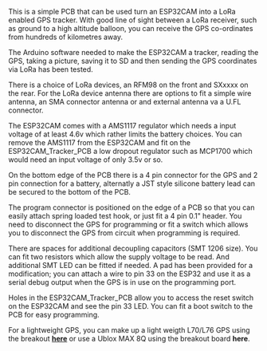 This is a simple PCB that can be used turn an ESP32CAM into a LoRa enabled GPS tracker. With good line of sight between a LoRa receiver, such as ground to a high altitude balloon, you can receive the GPS co-ordinates from hundreds of kilometres away. 

The Arduino software needed to make the ESP32CAM a tracker, reading the GPS, taking a picture, saving it to SD and then sending the GPS coordinates via LoRa has been tested. 

There is a choice of LoRa devices, an RFM98 on the front and SXxxxx on the rear. For the LoRa device antenna there are options to fit a simple wire antenna, an SMA connector antenna or and external antenna va a U.FL connector. 

The ESP32CAM comes with a AMS1117 regulator which needs a input voltage of at least 4.6v which rather limits the battery choices. You can remove the AMS1117 from the ESP32CAM and fit on the ESP32CAM_Tracker_PCB a low dropout regulator such as MCP1700 which would need an input voltage of only 3.5v or so.

On the bottom edge of the PCB there is a 4 pin connector for the GPS and 2 pin connection for a battery, alternatly a JST style silicone battery lead can be secured to the bottom of the PCB. 

The program connector is positioned on the edge of a PCB so that you can easily attach spring loaded test hook, or just fit a 4 pin 0.1" header. You need to disconnect the GPS for programming  or fit a switch which allows you to disconnect the GPS from circuit when programming is required.

There are spaces for additional decoupling capacitors (SMT 1206 size). You can fit two resistors which allow the supply voltage to be read. And additional SMT LED can be fitted if needed. A pad has been provided for a modification; you can attach a wire to pin 33 on the ESP32 and use it as a serial debug output when the GPS is in use on the programming port.

Holes in the ESP32CAM_Tracker_PCB allow you to access the reset switch on the ESP32CAM and see the pin 33 LED. You can fit a boot switch to the PCB for easy programming. 

For a lightweight GPS, you can make up a light weigth  L70/L76 GPS using the breakout **[here](https://www.tindie.com/products/20921/)** or use a Ublox MAX 8Q using the breakout board **here**. 

